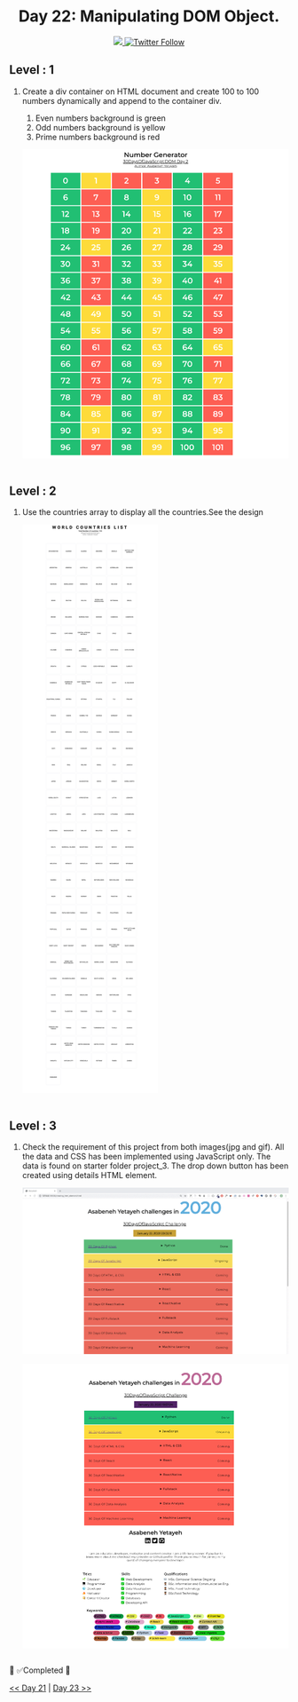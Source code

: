 <div align="center">
  <h1> Day 22: Manipulating DOM Object.</h1>
  <a class="header-badge" target="_blank" href="https://www.linkedin.com/in/manthan-ankolekar-597b07a8/">
  <img src="https://img.shields.io/badge/style--5eba00.svg?label=LinkedIn&logo=linkedin&style=social">
  </a>
  <a class="header-badge" target="_blank" href="https://twitter.com/manthan_ank">
  <img alt="Twitter Follow" src="https://img.shields.io/twitter/follow/manthan_ank?style=social">
  </a>
</div>

## Level : 1

1. Create a div container on HTML document and create 100 to 100 numbers dynamically and append to the container div.

    1. Even numbers background is green
    2. Odd numbers background is yellow
    3. Prime numbers background is red

    ![Number Generator](./../images/projects/dom_min_project_day_number_generators_2.1.png)

    ```jsx

    ```

## Level : 2

1. Use the countries array to display all the countries.See the design

    ![World Countries List](./../images/projects/dom_min_project_countries_aray_day_2.2.png)

    ```jsx

    ```

## Level : 3

1. Check the requirement of this project from both images(jpg and gif). All the data and CSS has been implemented using JavaScript only. The data is found on starter folder project_3. The drop down button has been created using details HTML element.

    ![Challenge Information](./../images/projects/dom_mini_project_challenge_info_day_2.3.gif)

    ![Challenge Information](./../images/projects/dom_mini_project_challenge_info_day_2.3.png)

    ```jsx

    ```

🎉 ✅Completed 🎉

[<< Day 21](/Day21/Day21.md) | [Day 23 >>](/Day23/Day23.md)
